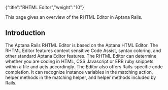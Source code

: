 {"title":"RHTML Editor","weight":"10"} 

This page gives an overview of the RHTML Editor in Aptana Rails.

## Introduction

The Aptana Rails RHTML Editor is based on the Aptana HTML Editor. The RHTML Editor features context sensitive Code Assist, syntax coloring, and other standard Aptana Editor features. The RHTML Editor can determine whether you are coding in HTML, CSS Javascript or ERB ruby snippets within a file and acts accordingly. The Editor also offers Rails-specific code completion. It can recognize instance variables in the matching action, helper methods in the matching helper, and helper methods included by Rails.